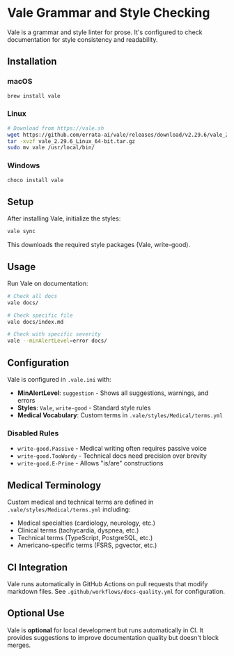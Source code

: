 # Vale Grammar and Style Checking

Vale is a grammar and style linter for prose. It's configured to check documentation for style consistency and readability.

## Installation

### macOS
```bash
brew install vale
```

### Linux
```bash
# Download from https://vale.sh
wget https://github.com/errata-ai/vale/releases/download/v2.29.6/vale_2.29.6_Linux_64-bit.tar.gz
tar -xvzf vale_2.29.6_Linux_64-bit.tar.gz
sudo mv vale /usr/local/bin/
```

### Windows
```powershell
choco install vale
```

## Setup

After installing Vale, initialize the styles:

```bash
vale sync
```

This downloads the required style packages (Vale, write-good).

## Usage

Run Vale on documentation:

```bash
# Check all docs
vale docs/

# Check specific file
vale docs/index.md

# Check with specific severity
vale --minAlertLevel=error docs/
```

## Configuration

Vale is configured in `.vale.ini` with:

- **MinAlertLevel**: `suggestion` - Shows all suggestions, warnings, and errors
- **Styles**: `Vale`, `write-good` - Standard style rules
- **Medical Vocabulary**: Custom terms in `.vale/styles/Medical/terms.yml`

### Disabled Rules

- `write-good.Passive` - Medical writing often requires passive voice
- `write-good.TooWordy` - Technical docs need precision over brevity
- `write-good.E-Prime` - Allows "is/are" constructions

## Medical Terminology

Custom medical and technical terms are defined in `.vale/styles/Medical/terms.yml` including:

- Medical specialties (cardiology, neurology, etc.)
- Clinical terms (tachycardia, dyspnea, etc.)
- Technical terms (TypeScript, PostgreSQL, etc.)
- Americano-specific terms (FSRS, pgvector, etc.)

## CI Integration

Vale runs automatically in GitHub Actions on pull requests that modify markdown files. See `.github/workflows/docs-quality.yml` for configuration.

## Optional Use

Vale is **optional** for local development but runs automatically in CI. It provides suggestions to improve documentation quality but doesn't block merges.

